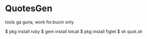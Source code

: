# QuotesGen
tools ga guna, work for.bucin only

$ pkg install ruby
$ gem install lolcat
$ pkg install figlet
$ sh quot.sh
